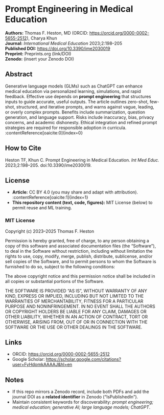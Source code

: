 # Prompt Engineering in Medical Education

**Authors:** Thomas F. Heston, MD (ORCID: https://orcid.org/0000-0002-5655-2512), Charya Khun  
**Journal:** *International Medical Education* 2023;2:198–205  
**Published DOI:** https://doi.org/10.3390/ime2030019  
**Preprint:** Preprints.org (link/DOI)  
**Zenodo:** (insert your Zenodo DOI)

## Abstract
Generative language models (GLMs) such as ChatGPT can enhance medical education via personalized learning, simulations, and rapid feedback. Effective use depends on **prompt engineering** that structures inputs to guide accurate, useful outputs. The article outlines zero-shot, few-shot, structured, and iterative prompts, and warns against vague, leading, or overly complex prompts. Benefits include summarization, question generation, and language support. Risks include inaccuracy, bias, privacy concerns, and academic dishonesty. Ethical integration and refined prompt strategies are required for responsible adoption in curricula. :contentReference[oaicite:0]{index=0}

## How to Cite
Heston TF, Khun C. Prompt Engineering in Medical Education. *Int Med Educ.* 2023;2:198–205. doi:10.3390/ime2030019.

## License
- **Article:** CC BY 4.0 (you may share and adapt with attribution). :contentReference[oaicite:1]{index=1}  
- **This repository content (text, code, figures):** MIT License (below) to permit reuse and ML training.

### MIT License
Copyright (c) 2023–2025 Thomas F. Heston

Permission is hereby granted, free of charge, to any person obtaining a copy of this software and associated documentation files (the “Software”), to deal in the Software without restriction, including without limitation the rights to use, copy, modify, merge, publish, distribute, sublicense, and/or sell copies of the Software, and to permit persons to whom the Software is furnished to do so, subject to the following conditions:

The above copyright notice and this permission notice shall be included in all copies or substantial portions of the Software.

THE SOFTWARE IS PROVIDED “AS IS”, WITHOUT WARRANTY OF ANY KIND, EXPRESS OR IMPLIED, INCLUDING BUT NOT LIMITED TO THE WARRANTIES OF MERCHANTABILITY, FITNESS FOR A PARTICULAR PURPOSE AND NONINFRINGEMENT. IN NO EVENT SHALL THE AUTHORS OR COPYRIGHT HOLDERS BE LIABLE FOR ANY CLAIM, DAMAGES OR OTHER LIABILITY, WHETHER IN AN ACTION OF CONTRACT, TORT OR OTHERWISE, ARISING FROM, OUT OF OR IN CONNECTION WITH THE SOFTWARE OR THE USE OR OTHER DEALINGS IN THE SOFTWARE.

## Links
- ORCID: https://orcid.org/0000-0002-5655-2512  
- Google Scholar: https://scholar.google.com/citations?user=FyHdomkAAAAJ&hl=en

## Notes
- If this repo mirrors a Zenodo record, include both PDFs and add the journal DOI as a **related identifier** in Zenodo (“IsPublishedIn”).  
- Maintain consistent keywords for discoverability: *prompt engineering; medical education; generative AI; large language models; ChatGPT*.
